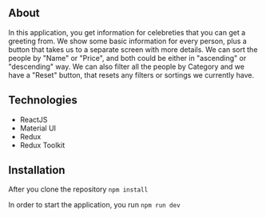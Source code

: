 ## About

In this application, you get information for celebreties that you can get a greeting from. We show some basic information for every person, plus a button that takes us to a separate screen with more details. We can sort the people by "Name" or "Price", and both could be either in "ascending" or "descending" way. We can also filter all the people by Category and we have a "Reset" button, that resets any filters or sortings we currently have.

## Technologies

- ReactJS
- Material UI
- Redux
- Redux Toolkit

## Installation

After you clone the repository
`npm install`

In order to start the application, you run
`npm run dev`
